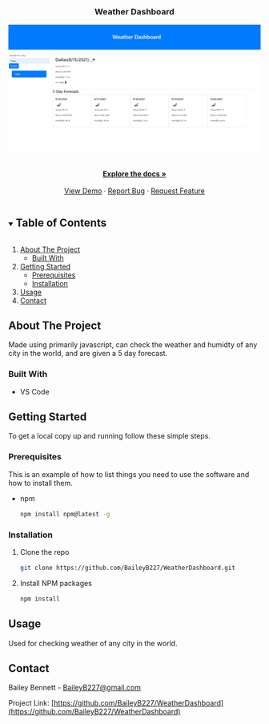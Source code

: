 <br />
<p align="center">

  <h3 align="center">Weather Dashboard</h3>

  ![Website Image](./WeatherDashboard.png)

  <p align="center">
    <br />
    <a href="https://github.com/BaileyB227/WeatherDashboard"><strong>Explore the docs »</strong></a>
    <br />
    <br />
    <a href="https://github.com/BaileyB227/WeatherDashboard">View Demo</a>
    ·
    <a href="https://github.com/BaileyB227/WeatherDashboard/issues">Report Bug</a>
    ·
    <a href="https://github.com/BaileyB227/WeatherDashboard/issues">Request Feature</a>
  </p>
</p>


<details open="open">
  <summary><h2 style="display: inline-block">Table of Contents</h2></summary>
  <ol>
    <li>
      <a href="#about-the-project">About The Project</a>
      <ul>
        <li><a href="#built-with">Built With</a></li>
      </ul>
    </li>
    <li>
      <a href="#getting-started">Getting Started</a>
      <ul>
        <li><a href="#prerequisites">Prerequisites</a></li>
        <li><a href="#installation">Installation</a></li>
      </ul>
    </li>
    <li><a href="#usage">Usage</a></li>
    <li><a href="#contact">Contact</a></li>
  </ol>
</details>


## About The Project

Made using primarily javascript, can check the weather and humidty of any city in the world, and are given a 5 day forecast.


### Built With

* VS Code


## Getting Started

To get a local copy up and running follow these simple steps.

### Prerequisites

This is an example of how to list things you need to use the software and how to install them.
* npm
  ```sh
  npm install npm@latest -g
  ```

### Installation

1. Clone the repo
   ```sh
   git clone https://github.com/BaileyB227/WeatherDashboard.git
   ```
2. Install NPM packages
   ```sh
   npm install
   ```



## Usage

Used for checking weather of any city in the world.


<!-- CONTACT -->
## Contact

Bailey Bennett - BaileyB227@gmail.com

Project Link: [https://github.com/BaileyB227/WeatherDashboard](https://github.com/BaileyB227/WeatherDashboard)

